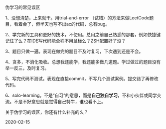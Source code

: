 伪学习的常见误区

1、没想清楚，上来就干。用trial-and-error （试错）的方法来做LeetCode题目，看着会了，但半天也写不出ac的代码，总有bug。

2、学完新的工具和更好的技术，不使用。总用之前自己熟悉的那套，例如快捷键记住了么？在IDE写代码能全程不用鼠标么？ZSH配置好了没？

3、题目只做一遍。表现在做完的题目不及时复习，下次遇到还是不会。

4、贪多，不消化吸收。总想我还能学，我还能多做几道题。学过做过的题目没有举一反三，及时复习。

5、写完代码不测试。表现在直接commit，不写几个测试案例。提交错了再修改代码。

6、solo-learning。不是“自习”的意思，而是**自己独自学习**，不和小伙伴或同学交流。不是不好意思就是觉得自己特牛，谁也看不上。

关于伪学习的误区，你还有什么补充的么？

2020-02-15